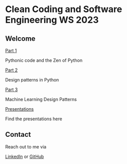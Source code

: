 # Clean Coding and Software Engineering WS 2023

## Welcome

[Part 1](/part-1/)

Pythonic code and the Zen of Python

[Part 2](/part-2/)

Design patterns in Python

[Part 3](/part-3/)

Machine Learning Design Patterns

[Presentations](/presentations/)

Find the presentations here

## Contact

Reach out to me via

[LinkedIn](https://www.linkedin.com/in/vaskomartin/) or [GitHub](https://github.com/martinvasko)